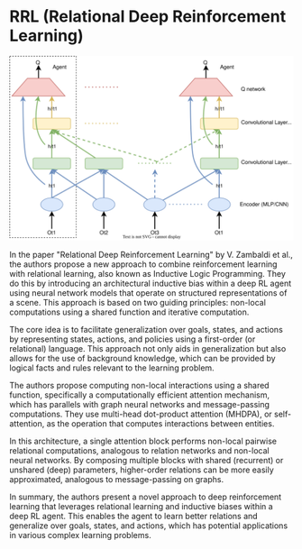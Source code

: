 # RRL (Relational Deep Reinforcement Learning)

<!-- V. Zambaldi et al., “Relational Deep Reinforcement Learning.” arXiv, Jun. 28, 2018. Accessed: Apr. 15, 2023. [Online]. Available: http://arxiv.org/abs/1806.01830

The core idea behind RRL is to combine reinforcement learning with relational learning or Inductive Logic Programming [16] by representing states, actions and policies using a first order (or relational) language [8, 9, 17, 18]. Moving from a propositional to a relational representation facilitates generalization over goals, states, and actions, exploiting knowledge learnt during an earlier learning phase. Additionally, a relational language also facilitates the use of background knowledge. Background knowledge can be provided by logical facts and rules relevant to the learning problem. For example in a blocks world, one could use the predicate above(S, A, B) to indicate that block A is above block B in state S when specifying background knowledge. Such predicates can then be used during learning for blocks C and D, for example. The representational language, background, and assumptions form the inductive bias, which guides (and restricts) the search for good policies. The language (or declarative) bias determines the way concepts can be represented. Neural nets have traditionally been associated with the attribute-value, or propositional, RL approaches [19]. Here we translate ideas from RRL into architecturally specified inductive biases within a deep RL agent, using neural network models that operate on structured representations of a scene – sets of entities – and perform relational reasoning via iterated, message-passing-like modes of processing. The entities correspond to local regions of an image, and the agent learns to attend to key objects and compute their pairwise and higher-order interactions.

We equip a deep RL agent with architectural inductive biases that may be better suited for learning (and computing) relations, rather than specifying them as background knowledge as in RRL. This approach builds off previous work suggesting that relational computations needn’t necessarily be biased by entities’ spatial proximity [20, 10, 21, 11, 13, 22], and may also profit from iterative structured reasoning [23, 24, 25, 26]. Our contribution is founded on two guiding principles: non-local computations using a shared function and iterative computation. We show that an agent which computes pairwise interactions between entities, independent of their spatial proximity, using a shared function, will be better suited for learning important relations than an agent that only computes local interactions, such as in translation invariant convolutions1. Moreover, an iterative computation may be better able to capture higher-order interactions between entities.

Computing non-local interactions using a shared function 
Among a family of related approaches for computing non-local interactions [20], we chose a computationally efficient attention mechanism. This mechanism has parallels with graph neural networks and, more generally, message passing computations [27, 28, 29, 12, 30]. In these models entity-entity relations are explicitly computed when considering the messages passed between connected nodes of the graph.

We start by assuming that we already have a set of entities for which interactions must be computed. We consider multi-head dot-product attention (MHDPA), or self-attention [14], as the operation that computes interactions between these entities.

For N entities (e1:N ), MHDPA projects each entity i’s state vector, ei, into query, key, and value vector representations: qi, ki, vi, respectively, whose activities are subsequently normalized to have 0 mean and unit variance using the method from [31]. Each qi is compared to all entities’ keys k1:N via a dot-product, to compute unnormalized saliencies, si. These are normalized into weights, wi = softmax (si). For each entity, the cumulative interactions are computed by the weighted mixture of all entities’ value vectors, ai = ∑ j=1:N wi,jvj. This can be compactly computed using matrix multiplications

where A, Q, K, and V compile the cumulative interactions, queries, keys, and values into matrices, and d is the dimensionality of the key vectors used as a scaling factor. Like [14], we use multiple, independent attention “heads”, applied in parallel, which our attention visualisation analyses (see Results 4.1) suggest may assume different relational semantics through training. The ah i vectors, where h indexes the head, are concatenated together, passed to a multilayer perceptron (2-layer MLP with ReLU non-linearities) with the same layers sizes as ei, summed with ei (i.e., a residual connection), and transformed via layer normalization [31], to produce an output. Figure 2 depicts this mechanism. We refer to one application of this process as an “attention block”. A single block performs non-local pairwise relational computations, analogous to relation networks [13] and non-local neural networks [20]. Multiple blocks with shared (recurrent) or unshared (deep) parameters can be composed to more easily approximate higher order relations, analogous to message-passing on graphs. -->

![RRL architecture as in paper](https://raw.githubusercontent.com/hasithz/CommRL_docs/5c23a6b274e4f5f2f115ee4b651979681b72a7dc/assets/images/DGN.drawio.svg)

In the paper "Relational Deep Reinforcement Learning" by V. Zambaldi et al., the authors propose a new approach to combine reinforcement learning with relational learning, also known as Inductive Logic Programming. They do this by introducing an architectural inductive bias within a deep RL agent using neural network models that operate on structured representations of a scene. This approach is based on two guiding principles: non-local computations using a shared function and iterative computation.

The core idea is to facilitate generalization over goals, states, and actions by representing states, actions, and policies using a first-order (or relational) language. This approach not only aids in generalization but also allows for the use of background knowledge, which can be provided by logical facts and rules relevant to the learning problem.

The authors propose computing non-local interactions using a shared function, specifically a computationally efficient attention mechanism, which has parallels with graph neural networks and message-passing computations. They use multi-head dot-product attention (MHDPA), or self-attention, as the operation that computes interactions between entities.

In this architecture, a single attention block performs non-local pairwise relational computations, analogous to relation networks and non-local neural networks. By composing multiple blocks with shared (recurrent) or unshared (deep) parameters, higher-order relations can be more easily approximated, analogous to message-passing on graphs.

In summary, the authors present a novel approach to deep reinforcement learning that leverages relational learning and inductive biases within a deep RL agent. This enables the agent to learn better relations and generalize over goals, states, and actions, which has potential applications in various complex learning problems.